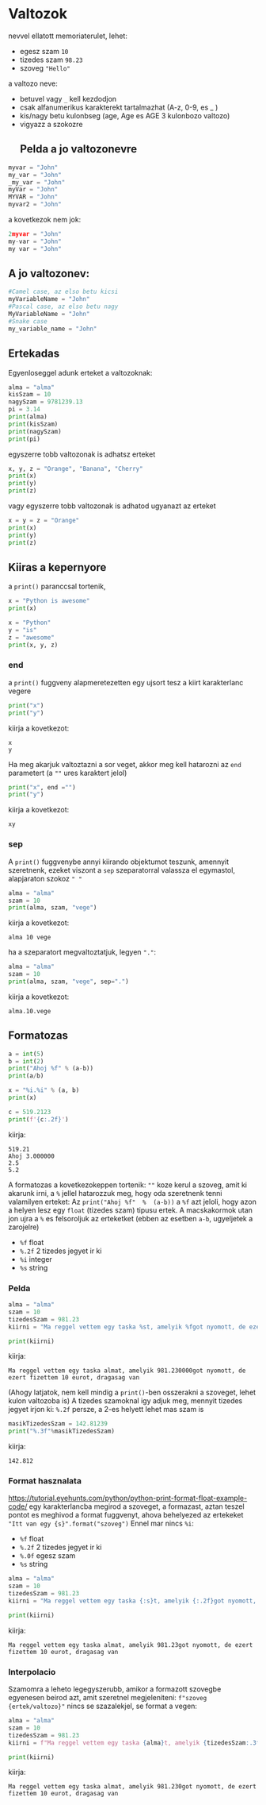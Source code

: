 # Valtozok
nevvel ellatott memoriaterulet, lehet: 
- egesz szam `10`
- tizedes szam `98.23`
- szoveg `"Hello"`

a valtozo neve:
- betuvel vagy `_` kell kezdodjon
- csak alfanumerikus karakterekt tartalmazhat (A-z, 0-9, es _ )
- kis/nagy betu kulonbseg (age, Age es AGE 3 kulonbozo valtozo)
- vigyazz a szokozre
  ## Pelda a jo valtozonevre
 ```py
myvar = "John"  
my_var = "John"  
_my_var = "John"  
myVar = "John"  
MYVAR = "John"  
myvar2 = "John"
```

a kovetkezok nem jok:
```py
2myvar = "John"  
my-var = "John"  
my var = "John"
```
## A jo valtozonev:
```py
#Camel case, az elso betu kicsi
myVariableName = "John"
#Pascal case, az elso betu nagy
MyVariableName = "John"
#Snake case 
my_variable_name = "John"
```
## Ertekadas
Egyenloseggel adunk erteket a valtozoknak:
```py
alma = "alma"
kisSzam = 10
nagySzam = 9781239.13
pi = 3.14
print(alma)
print(kisSzam)
print(nagySzam)
print(pi)
```
egyszerre tobb valtozonak is adhatsz erteket
```py
x, y, z = "Orange", "Banana", "Cherry"  
print(x)  
print(y)  
print(z)
```
vagy egyszerre tobb valtozonak is adhatod ugyanazt az erteket
```py
x = y = z = "Orange"  
print(x)  
print(y)  
print(z)
```

## Kiiras a kepernyore
a `print()` paranccsal tortenik, 
```py
x = "Python is awesome"  
print(x)
```
```py
x = "Python"  
y = "is"  
z = "awesome"  
print(x, y, z)
```

### end
a `print()` fuggveny alapmeretezetten egy ujsort tesz a kiirt karakterlanc vegere
```py
print("x")
print("y")
```
kiirja a kovetkezot:
```
x
y
```
Ha meg akarjuk valtoztazni a sor veget, akkor meg kell hatarozni az `end` parametert (a `""` ures karaktert jelol)
```py
print("x", end ="")
print("y")
```
kiirja a kovetkezot:
```
xy
```
### sep
A `print()` fuggvenybe annyi kiirando objektumot teszunk, amennyit szeretnenk, ezeket viszont a `sep` szeparatorral valassza el egymastol, alapjaraton szokoz `" "`
```py
alma = "alma"
szam = 10
print(alma, szam, "vege")
```
kiirja a kovetkezot:
```
alma 10 vege
```
ha a szeparatort megvaltoztatjuk, legyen `"."`:
```py
alma = "alma"
szam = 10
print(alma, szam, "vege", sep=".")
```
kiirja a kovetkezot:
```
alma.10.vege
```
## Formatozas
```py
a = int(5)
b = int(2)
print("Ahoj %f" % (a-b))
print(a/b)

x = "%i.%i" % (a, b)
print(x) 

c = 519.2123
print(f'{c:.2f}')
```
kiirja:
```
519.21
Ahoj 3.000000
2.5
5.2
```
A formatozas a kovetkezokeppen tortenik: `""` koze kerul a szoveg, amit ki akarunk irni, a `%` jellel hatarozzuk meg, hogy oda szeretnenk tenni valamilyen erteket:
Az `print("Ahoj %f"  %  (a-b))` a `%f` azt jeloli, hogy azon a helyen lesz egy `float` (tizedes szam) tipusu ertek. A macskakormok utan jon ujra a `%` es felsoroljuk az erteketket (ebben az esetben `a-b`, ugyeljetek a zarojelre)
- `%f` float
- `%.2f` 2 tizedes jegyet ir ki
- `%i` integer
- `%s` string

### Pelda
```py
alma = "alma"
szam = 10
tizedesSzam = 981.23
kiirni = "Ma reggel vettem egy taska %st, amelyik %fgot nyomott, de ezert fizettem %i eurot, dragasag van" % (alma, tizedesSzam, szam)

print(kiirni)
```
kiirja:
```
Ma reggel vettem egy taska almat, amelyik 981.230000got nyomott, de ezert fizettem 10 eurot, dragasag van
```
(Ahogy latjatok, nem kell mindig a `print()`-ben osszerakni a szoveget, lehet kulon valtozoba is)
A tizedes szamoknal igy adjuk meg, mennyit tizedes jegyet irjon ki: `%.2f` persze, a 2-es helyett lehet mas szam is
```py
masikTizedesSzam = 142.81239
print("%.3f"%masikTizedesSzam)
```
kiirja:
```
142.812
```
### Format hasznalata
https://tutorial.eyehunts.com/python/python-print-format-float-example-code/
egy karakterlancba megirod a szoveget, a formazast, aztan teszel pontot es meghivod a format fuggvenyt, ahova behelyezed az ertekeket
`"Itt van egy {s}".format("szoveg")`
Ennel mar nincs `%i`:

- `%f` float
- `%.2f` 2 tizedes jegyet ir ki
- `%.0f` egesz szam
- `%s` string


```py
alma = "alma"
szam = 10
tizedesSzam = 981.23
kiirni = "Ma reggel vettem egy taska {:s}t, amelyik {:.2f}got nyomott, de ezert fizettem {:.0f} eurot, dragasag van".format(alma, tizedesSzam,szam)

print(kiirni)
```
kiirja:
```
Ma reggel vettem egy taska almat, amelyik 981.23got nyomott, de ezert fizettem 10 eurot, dragasag van
```
### Interpolacio
Szamomra a leheto legegyszerubb, amikor a formazott szovegbe egyenesen beirod azt, amit szeretnel megjeleniteni: `f"szoveg {ertek/valtozo}"` nincs se szazalekjel, se format a vegen:
```py
alma = "alma"
szam = 10
tizedesSzam = 981.23
kiirni = f"Ma reggel vettem egy taska {alma}t, amelyik {tizedesSzam:.3f}got nyomott, de ezert fizettem {szam} eurot, dragasag van"

print(kiirni)
```
kiirja:
```
Ma reggel vettem egy taska almat, amelyik 981.230got nyomott, de ezert fizettem 10 eurot, dragasag van
```
